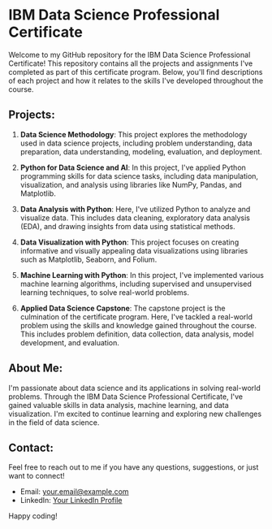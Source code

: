 # IBM Data Science Professional Certificate

Welcome to my GitHub repository for the IBM Data Science Professional Certificate! This repository contains all the projects and assignments I've completed as part of this certificate program. Below, you'll find descriptions of each project and how it relates to the skills I've developed throughout the course.

## Projects:

1. **Data Science Methodology**: This project explores the methodology used in data science projects, including problem understanding, data preparation, data understanding, modeling, evaluation, and deployment.

2. **Python for Data Science and AI**: In this project, I've applied Python programming skills for data science tasks, including data manipulation, visualization, and analysis using libraries like NumPy, Pandas, and Matplotlib.

3. **Data Analysis with Python**: Here, I've utilized Python to analyze and visualize data. This includes data cleaning, exploratory data analysis (EDA), and drawing insights from data using statistical methods.

4. **Data Visualization with Python**: This project focuses on creating informative and visually appealing data visualizations using libraries such as Matplotlib, Seaborn, and Folium.

5. **Machine Learning with Python**: In this project, I've implemented various machine learning algorithms, including supervised and unsupervised learning techniques, to solve real-world problems.

6. **Applied Data Science Capstone**: The capstone project is the culmination of the certificate program. Here, I've tackled a real-world problem using the skills and knowledge gained throughout the course. This includes problem definition, data collection, data analysis, model development, and evaluation.

## About Me:

I'm passionate about data science and its applications in solving real-world problems. Through the IBM Data Science Professional Certificate, I've gained valuable skills in data analysis, machine learning, and data visualization. I'm excited to continue learning and exploring new challenges in the field of data science.

## Contact:

Feel free to reach out to me if you have any questions, suggestions, or just want to connect!

- Email: [your.email@example.com](mailto:safwat.jhn@gmail.com)
- LinkedIn: [Your LinkedIn Profile](https://www.linkedin.com/in/yourprofile)


Happy coding!


